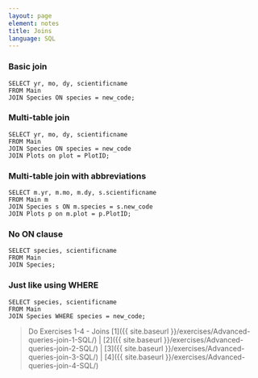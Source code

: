 ```yaml
---
layout: page
element: notes
title: Joins
language: SQL
---
```


### Basic join

```
SELECT yr, mo, dy, scientificname
FROM Main
JOIN Species ON species = new_code;
```

### Multi-table join

```
SELECT yr, mo, dy, scientificname
FROM Main
JOIN Species ON species = new_code
JOIN Plots on plot = PlotID;
```

### Multi-table join with abbreviations

```
SELECT m.yr, m.mo, m.dy, s.scientificname
FROM Main m
JOIN Species s ON m.species = s.new_code
JOIN Plots p on m.plot = p.PlotID;
```

### No ON clause

```
SELECT species, scientificname
FROM Main
JOIN Species;
```

### Just like using WHERE

```
SELECT species, scientificname
FROM Main
JOIN Species WHERE species = new_code;
```

> Do Exercises 1-4 - Joins [1]({{ site.baseurl }}/exercises/Advanced-queries-join-1-SQL/) \| [2]({{ site.baseurl }}/exercises/Advanced-queries-join-2-SQL/) \| [3]({{ site.baseurl }}/exercises/Advanced-queries-join-3-SQL/) \| [4]({{ site.baseurl }}/exercises/Advanced-queries-join-4-SQL/)
